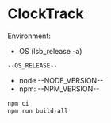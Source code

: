 # ClockTrack

Environment:

- OS (lsb_release -a)
```
--OS_RELEASE--
```
- node --NODE_VERSION--
- npm: --NPM_VERSION--

```bash
npm ci
npm run build-all
```
